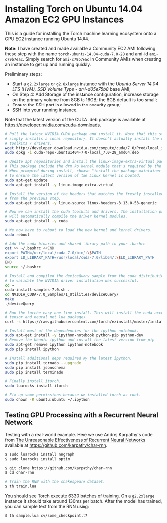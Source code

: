# Installing Torch on Ubuntu 14.04 Amazon EC2 GPU Instances
This is a guide for installing the Torch machine learning ecosystem onto a GPU EC2 instance running Ubuntu 14.04.

**Note:** I have created and made available a Community EC2 AMI following these step with the name `torch-ubuntu-14.04-cuda-7.0-28` and ami-id `ami-c79b7eac`. Simply search for `ami-c79b7eac` in Community AMIs when creating an instance to get up and running quickly.

Preliminary steps:

 - Start a `g2.2xlarge` or `g2.8xlarge` instance with the *Ubuntu Server 14.04 LTS (HVM), SSD Volume Type - ami-d05e75b8* base AMI;
 - On Step 4: Add Storage of the instance configuration, increase storage on the primary volume from 8GB to 16GB; the 8GB default is too small;
 - Ensure the SSH port is allowed in the security group;
 - SSH into your running instance.


Note that the latest version of the CUDA .deb package is available at https://developer.nvidia.com/cuda-downloads.

```bash
# Pull the latest NVIDIA CUDA package and install it. Note that this step
# simply installs a local repository. It doesn't actually install the cuda
# toolkits / drivers.
wget http://developer.download.nvidia.com/compute/cuda/7_0/Prod/local_installers/rpmdeb/cuda-repo-ubuntu1404-7-0-local_7.0-28_amd64.deb
sudo dpkg -i cuda-repo-ubuntu1404-7-0-local_7.0-28_amd64.deb

# Update apt repositories and install the linux-image-extra-virtual package.
# This package include the drm.ko kernel module that's required by the NVIDIA drivers.
# When prompted during install, choose "install the package maintainer's version"
# to ensure the latest version of the Linux kernel is booted.
sudo apt-get update
sudo apt-get install -y linux-image-extra-virtual

# Install the version of the headers that matches the freshly installed kernel
# from the previous step.
sudo apt-get install -y linux-source linux-headers-3.13.0-53-generic

# Now we can install the cuda toolkits and drivers. The installation process
# will automatically compile the driver kernel modules.
sudo apt-get install -y cuda

# We now have to reboot to load the new kernel and kernel drivers.
sudo reboot

# Add the cuda binaries and shared library path to your .bashrc
cat >> ~/.bashrc <<END
export PATH=/usr/local/cuda-7.0/bin/:\$PATH
export LD_LIBRARY_PATH=/usr/local/cuda-7.0/lib64/:\$LD_LIBRARY_PATH
END
source ~/.bashrc

# Install and compiled the deviceQuery sample from the cuda distribution
# to validate the NVIDIA driver installation was successful.
cd ~
cuda-install-samples-7.0.sh .
cd NVIDIA_CUDA-7.0_Samples/1_Utilities/deviceQuery/
make
./deviceQuery

# Run the torche easy one-line install. This will install the cuda accelerated
# tensor and neural net lua packages.
curl -s https://raw.githubusercontent.com/torch/ezinstall/master/install-all | bash

# Install most of the dependencies for the ipython notebook.
sudo apt-get install -y ipython-notebook python-pip python-dev
# Remove the Ubuntu ipython and install the latest version from pip
sudo apt-get remove ipython ipython-notebook
sudo pip install ipython

# Install additional deps required by the latest ipython.
sudo pip install tornado --upgrade
sudo pip install jsonschema
sudo pip install terminado

# Finally install itorch.
sudo luarocks install itorch

# Fix up some permissions because we installed torch as root.
sudo chown -R ubuntu:ubuntu ~/.ipython
```

## Testing GPU Processing with a Recurrent Neural Network

Testing with a real-world example. Here we use Andrej Karpathy's code from [The Unreasonable Effectiveness of Recurrent Neural Networks](http://karpathy.github.io/2015/05/21/rnn-effectiveness/) available at https://github.com/karpathy/char-rnn.

```bash
$ sudo luarocks install nngraph 
$ sudo luarocks install optim

$ git clone https://github.com/karpathy/char-rnn
$ cd char-rnn

# Train the RNN with the shakespeare dataset.
$ th train.lua

```

You should see Torch execute 6330 batches of training. On a `g2.2xlarge` instance it should take around 130ms per batch. After the model has trained, you can sample text from the RNN using:

```bash
$ th sample.lua cv/some_checkpoint.t7
```

